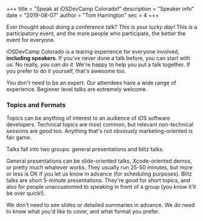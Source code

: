 +++
title = "Speak at iOSDevCamp Colorado!"
description = "Speaker info"
date = "2019-08-07"
author = "Tom Harrington"
sec = 4
+++

Ever thought about doing a conference talk? _This is your lucky day!_ This is a participatory event, and the more people who participate, the better the event for everyone.

iOSDevCamp Colorado is a learing experience for everyone involved, **including speakers**. If you've never done a talk before, you can start with us. No really, _you can do it_. We're happy to help you put a talk together. If you prefer to do it yourself, that's awesome too.

You don't need to be an expert. Our attendees have a wide range of experience. Beginner level talks are extremely welcome.

### Topics and Formats

Topics can be anything of interest to an audience of iOS software developers. Technical topics are most common, but relevant non-technical sessions are good too. Anything that's not obviously marketing-oriented is fair game.

Talks fall into two groups: general presentations and blitz talks.

General presentations can be slide-oriented talks, Xcode-oriented demos, or pretty much whatever works. They usually run 25-50 minutes, but more or less is OK if you let us know in advance (for scheduling purposes). Blitz talks are short 5-minute presentations. They're good for short topics, and also for people unaccustomed to speaking in front of a group (you know it'll be over quick!).

We don't need to see slides or detailed summaries in advance. We *do* need to know what you'd like to cover, and what format you prefer.
